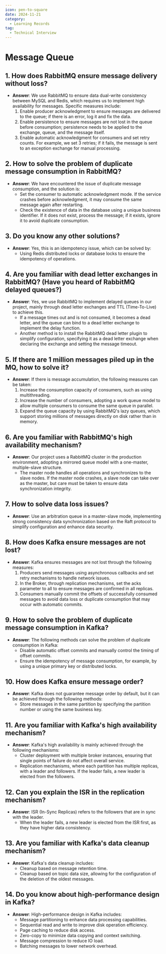 ```yaml
---
icon: pen-to-square
date: 2024-11-21
category:
  - Learning Records
tag:
  - Technical Interview
---
```


# Message Queue

## 1. **How does RabbitMQ ensure message delivery without loss?**
- **Answer**: We use RabbitMQ to ensure data dual-write consistency between MySQL and Redis, which requires us to implement high availability for messages. Specific measures include:
    1. Enable producer acknowledgment to ensure messages are delivered to the queue; if there is an error, log it and fix the data.
    2. Enable persistence to ensure messages are not lost in the queue before consumption; persistence needs to be applied to the exchange, queue, and the message itself.
    3. Enable automatic acknowledgment for consumers and set retry counts. For example, we set 3 retries; if it fails, the message is sent to an exception exchange for manual processing.

## 2. **How to solve the problem of duplicate message consumption in RabbitMQ?**
- **Answer**: We have encountered the issue of duplicate message consumption, and the solution is:
    - Set the consumer to automatic acknowledgment mode. If the service crashes before acknowledgment, it may consume the same message again after restarting.
    - Check the existence of data in the database using a unique business identifier. If it does not exist, process the message; if it exists, ignore it to avoid duplicate consumption.

## 3. **Do you know any other solutions?**
- **Answer**: Yes, this is an idempotency issue, which can be solved by:
    - Using Redis distributed locks or database locks to ensure the idempotency of operations.

## 4. **Are you familiar with dead letter exchanges in RabbitMQ? (Have you heard of RabbitMQ delayed queues?)**
- **Answer**: Yes, we use RabbitMQ to implement delayed queues in our project, mainly through dead letter exchanges and TTL (Time-To-Live) to achieve this.
    - If a message times out and is not consumed, it becomes a dead letter, and the queue can bind to a dead letter exchange to implement the delay function.
    - Another method is to install the RabbitMQ dead letter plugin to simplify configuration, specifying it as a dead letter exchange when declaring the exchange and setting the message timeout.

## 5. **If there are 1 million messages piled up in the MQ, how to solve it?**
- **Answer**: If there is message accumulation, the following measures can be taken:
    1. Increase the consumption capacity of consumers, such as using multithreading.
    2. Increase the number of consumers, adopting a work queue model to allow multiple consumers to consume the same queue in parallel.
    3. Expand the queue capacity by using RabbitMQ's lazy queues, which support storing millions of messages directly on disk rather than in memory.

## 6. **Are you familiar with RabbitMQ's high availability mechanism?**
- **Answer**: Our project uses a RabbitMQ cluster in the production environment, adopting a mirrored queue model with a one-master, multiple-slave structure.
    - The master node handles all operations and synchronizes to the slave nodes. If the master node crashes, a slave node can take over as the master, but care must be taken to ensure data synchronization integrity.

## 7. **How to solve data loss issues?**
- **Answer**: Use an arbitration queue in a master-slave mode, implementing strong consistency data synchronization based on the Raft protocol to simplify configuration and enhance data security.

## 8. **How does Kafka ensure messages are not lost?**
- **Answer**: Kafka ensures messages are not lost through the following measures:
    1. Producers send messages using asynchronous callbacks and set retry mechanisms to handle network issues.
    2. In the Broker, through replication mechanisms, set the acks parameter to all to ensure messages are confirmed in all replicas.
    3. Consumers manually commit the offsets of successfully consumed messages to avoid data loss or duplicate consumption that may occur with automatic commits.

## 9. **How to solve the problem of duplicate message consumption in Kafka?**
- **Answer**: The following methods can solve the problem of duplicate consumption in Kafka:
    - Disable automatic offset commits and manually control the timing of offset commits.
    - Ensure the idempotency of message consumption, for example, by using a unique primary key or distributed locks.

## 10. **How does Kafka ensure message order?**
- **Answer**: Kafka does not guarantee message order by default, but it can be achieved through the following methods:
    - Store messages in the same partition by specifying the partition number or using the same business key.

## 11. **Are you familiar with Kafka's high availability mechanism?**
- **Answer**: Kafka's high availability is mainly achieved through the following mechanisms:
    - Cluster deployment with multiple broker instances, ensuring that single points of failure do not affect overall service.
    - Replication mechanisms, where each partition has multiple replicas, with a leader and followers. If the leader fails, a new leader is elected from the followers.

## 12. **Can you explain the ISR in the replication mechanism?**
- **Answer**: ISR (In-Sync Replicas) refers to the followers that are in sync with the leader.
    - When the leader fails, a new leader is elected from the ISR first, as they have higher data consistency.

## 13. **Are you familiar with Kafka's data cleanup mechanism?**
- **Answer**: Kafka's data cleanup includes:
    - Cleanup based on message retention time.
    - Cleanup based on topic data size, allowing for the configuration of the deletion of the oldest messages.

## 14. **Do you know about high-performance design in Kafka?**
- **Answer**: High-performance design in Kafka includes:
    - Message partitioning to enhance data processing capabilities.
    - Sequential read and write to improve disk operation efficiency.
    - Page caching to reduce disk access.
    - Zero-copy to minimize data copying and context switching.
    - Message compression to reduce IO load.
    - Batching messages to lower network overhead.